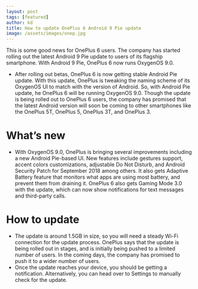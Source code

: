 ```yaml
---
layout: post
tags: [featured]
author: kd
title: How to update OnePlus 6 Android 9 Pie update
image: /assets/images/onep.jpg
---
```


This is some good news for OnePlus 6 users. The company has started rolling out the latest Android 9 Pie update to users of its flagship smartphone. With Android 9 Pie, OnePlus 6 now runs OxygenOS 9.0.

* After rolling out betas, OnePlus 6 is now getting stable Android Pie update. With this update, OnePlus is tweaking the naming scheme of its OxygenOS UI to match with the version of Android. So, with Android Pie update, he OnePlus 6 will be running OxygenOS 9.0. Though the update is being rolled out to OnePlus 6 users, the company has promised that the latest Android version will soon be coming to other smartphones like the OnePlus 5T, OnePlus 5, OnePlus 3T, and OnePlus 3.

# What’s new

* With OxygenOS 9.0, OnePlus is bringing several improvements including a new Android Pie-based UI. New features include gestures support, accent colors customizations, adjustable Do Not Disturb, and Android Security Patch for September 2018 among others. It also gets Adaptive Battery feature that monitors what apps are using most battery, and prevent them from draining it. OnePlus 6 also gets Gaming Mode 3.0 with the update, which can now show notifications for text messages and third-party calls.

# How to update

* The update is around 1.5GB in size, so you will need a steady Wi-Fi connection for the update process. OnePlus says that the update is being rolled out in stages, and is initially being pushed to a limited number of users. In the coming days, the company has promised to push it to a wider number of users.
* Once the update reaches your device, you should be getting a notification. Alternatively, you can head over to Settings to manually check for the update.
